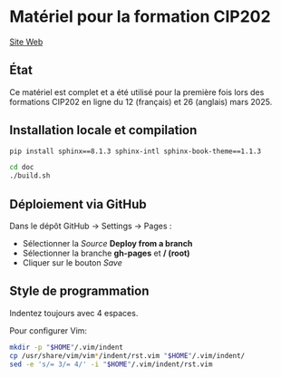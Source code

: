 # Matériel pour la formation CIP202

[Site Web](https://calculquebec.github.io/cq-formation-cip202/)

## État

Ce matériel est complet et a été utilisé pour la première fois lors des
formations CIP202 en ligne du 12 (français) et 26 (anglais) mars 2025.

## Installation locale et compilation

```Bash
pip install sphinx==8.1.3 sphinx-intl sphinx-book-theme==1.1.3

cd doc
./build.sh
```

## Déploiement via GitHub

Dans le dépôt GitHub -> Settings -> Pages :

* Sélectionner la *Source* **Deploy from a branch**
* Sélectionner la branche **gh-pages** et **/ (root)**
* Cliquer sur le bouton *Save*

## Style de programmation

Indentez toujours avec 4 espaces.

Pour configurer Vim:

```Bash
mkdir -p "$HOME"/.vim/indent
cp /usr/share/vim/vim*/indent/rst.vim "$HOME"/.vim/indent/
sed -e 's/= 3/= 4/' -i "$HOME"/.vim/indent/rst.vim
```
